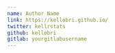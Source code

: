 ```yaml
---
name: Author Name
link: https://kellobri.github.io/
twitter: kellrstats
github: kellobri
gitlab: yourgitlabusername
---
```

